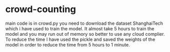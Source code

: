 # crowd-counting
main code is in crowd.py
you need to download the dataset ShanghaiTech which i have used to train the model.
It almost take 5 hours to train the model and you may run out of memory so better to use any cloud complier.
To reduce the time I have used the pickle and saved the weights of the model in order to reduce the time from 5 hours to 1 minute.
